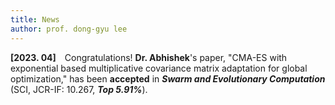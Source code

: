 ```yaml
---
title: News
author: prof. dong-gyu lee
---
```

**[2023. 04]** Congratulations! **Dr. Abhishek**'s paper, "CMA-ES with exponential based multiplicative covariance matrix adaptation for global optimization," has been **accepted** in _**Swarm and Evolutionary Computation**_ (SCI, JCR-IF: 10.267, _**Top 5.91%**_).
